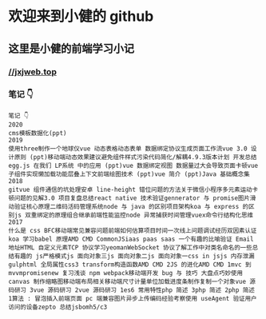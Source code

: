 <!--
 * @Description:
 * @Author: 靳小健
 * @Email: jinxiaojian@youxin.com
 * @LastEditors  : 靳肖健
 * @Date: 2016-01-31 14:39:32
 * @LastEditTime : 2020-01-17 17:38:45
 -->

# 欢迎来到小健的 github

## 这里是小健的前端学习小记

### [//jxjweb.top](//jxjweb.top)


### 笔记 👇

```
笔记 👇
2020
cms模板数据化(ppt)
2019
使用three制作一个地球仪vue 动态表格动态表单 数据绑定协议生成页面工作流vue 3.0 设计原则 (ppt)移动端动态效果建议避免组件样式污染代码简化/解耦4.9.3版本计划 开发总结egg.js 在我们 LP系统 中的应用 (ppt)vue 数据绑定视图 数据量过大会导致页面卡顿vue 子组件实现懒加载功能层叠上下文前端绘图技术 (ppt)vue 简介 (ppt)Java 基础概念集
2018
gitvue 组件通信的坑处理安卓 line-height 错位问题的方法关于微信小程序多元素运动卡顿问题的见解3.0 项目复盘总结react native 技术验证gennerator 与 promise图片滑动验证核心原理二维码活码管理系统node 与 java 的区别项目架构koa 与 express 的区别js 双重绑定的原理组合继承前端性能监控node 异常捕获时间管理vuex命令行结构化思维
2017
什么是 css BFC移动端常见兼容问题前端如何估算项目时间一次线上问题调试经历双因素认证koa 学习babel 原理AMD CMD CommonJSiaas paas saas 一个有趣的比喻验证 Email 地址HTML 自定义元素TCP 协议学习yeomanWebSocket 协议了解工作中对类名命名的一些总结有趣的 js严格模式js 面向对象三js 面向对象二js 面向对象一css in jsjs 内存泄漏gulphtml 全局属性css3 transform构造函数AMD CMD 2JS 的进化AMD CMD 1mvc 到 mvvmpromisenew 复习浅谈 npm webpack移动端开发 bug 与 技巧 大盘点巧妙使用 canvas 制作缩略图移动端布局相关移动端尺寸计量单位加载进度条制作复制一个对象vue 源码研习 3vue 源码研习 2vue 源码研习 1es6 常用特性php 简述 3php 简述 2php 简述 1算法 : 冒泡插入前端页面 pc 端兼容图片异步上传编码经验考察使用 useAgent 验证用户访问的设备zepto 总结jsbomh5/c3
```